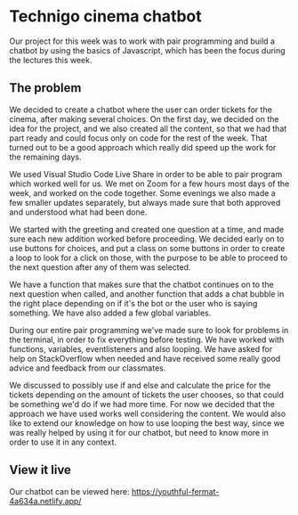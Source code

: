 # Technigo cinema chatbot

Our project for this week was to work with pair programming and build a chatbot by using the basics of Javascript, which has been the focus during the lectures this week.

## The problem

We decided to create a chatbot where the user can order tickets for the cinema, after making several choices.
On the first day, we decided on the idea for the project, and we also created all the content, so that we had that part ready and could focus only on code for the rest of the week. That turned out to be a good approach which really did speed up the work for the remaining days.

We used Visual Studio Code Live Share in order to be able to pair program which worked well for us. We met on Zoom for a few hours most days of the week, and worked on the code together. Some evenings we also made a few smaller updates separately, but always made sure that both approved and understood what had been done.

We started with the greeting and created one question at a time, and made sure each new addition worked before proceeding. We decided early on to use buttons for choices, and put a class on some buttons in order to create a loop to look for a click on those, with the purpose to be able to proceed to the next question after any of them was selected.

We have a function that makes sure that the chatbot continues on to the next question when called, and another function that adds a chat bubble in the right place depending on if it's the bot or the user who is saying something. We have also added a few global variables.

During our entire pair programming we've made sure to look for problems in the terminal, in order to fix everything before testing.
We have worked with functions, variables, eventlisteners and also looping. We have asked for help on StackOverflow when needed and have received some really good advice and feedback from our classmates.

We discussed to possibly use if and else and calculate the price for the tickets depending on the amount of tickets the user chooses, so that could be something we'd do if we had more time. For now we decided that the approach we have used works well considering the content. We would also like to extend our knowledge on how to use looping the best way, since we was really helped by using it for our chatbot, but need to know more in order to use it in any context.

## View it live

Our chatbot can be viewed here:
https://youthful-fermat-4a634a.netlify.app/


